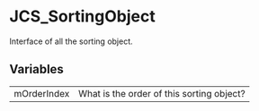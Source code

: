 # JCS_SortingObject

Interface of all the sorting object.


## Variables

<table>
  <tr>
    <td>mOrderIndex</td>
    <td>What is the order of this sorting object?</td>
  </tr>
</table>
